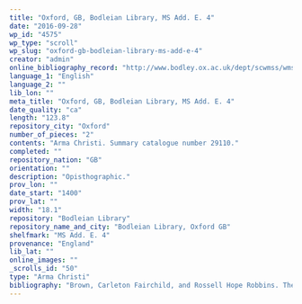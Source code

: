 ```yaml
---
title: "Oxford, GB, Bodleian Library, MS Add. E. 4"
date: "2016-09-28"
wp_id: "4575"
wp_type: "scroll"
wp_slug: "oxford-gb-bodleian-library-ms-add-e-4"
creator: "admin"
online_bibliography_record: "http://www.bodley.ox.ac.uk/dept/scwmss/wmss/online/medieval/additional/additional-e.html"
language_1: "English"
language_2: ""
lib_lon: ""
meta_title: "Oxford, GB, Bodleian Library, MS Add. E. 4"
date_quality: "ca"
length: "123.8"
repository_city: "Oxford"
number_of_pieces: "2"
contents: "Arma Christi. Summary catalogue number 29110."
completed: ""
repository_nation: "GB"
orientation: ""
description: "Opisthographic."
prov_lon: ""
date_start: "1400"
prov_lat: ""
width: "18.1"
repository: "Bodleian Library"
repository_name_and_city: "Bodleian Library, Oxford GB"
shelfmark: "MS Add. E. 4"
provenance: "England"
lib_lat: ""
online_images: ""
_scrolls_id: "50"
type: "Arma Christi"
bibliography: "Brown, Carleton Fairchild, and Rossell Hope Robbins. The Index of Middle English Verse. New York: Printed for the Index Society by Columbia University Press, 1943. p. 405, no. 257.<br/> Edsall, Mary Agnes. “Arma Christi Rolls or Textual Amulets?: The Narrow Roll Format Manuscripts of ‘O Vernicle.’” Magic, Ritual, and Witchcraft 9, no. 2 (2014): 178–209."
---
```



